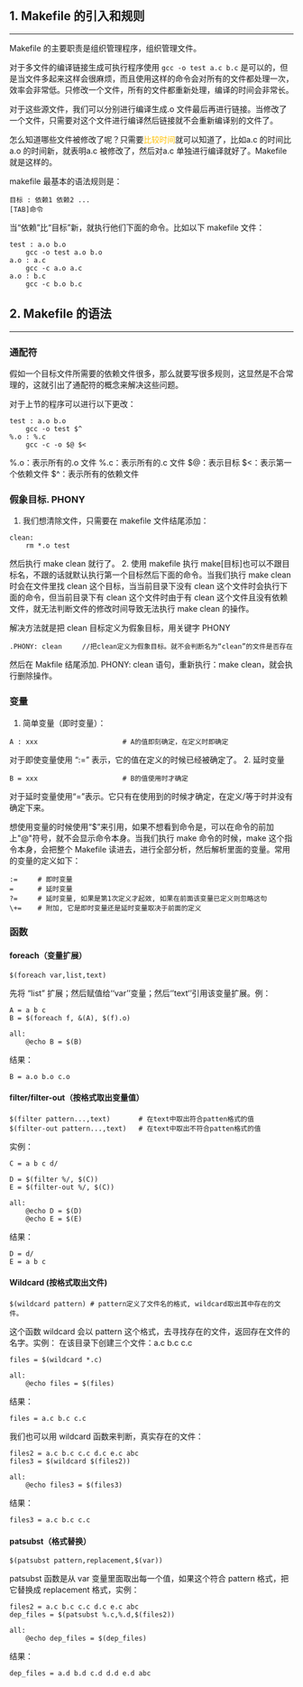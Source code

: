 ## 1. Makefile 的引入和规则
___
Makefile 的主要职责是组织管理程序，组织管理文件。

对于多文件的编译链接生成可执行程序使用 `gcc -o test a.c b.c` 是可以的，但是当文件多起来这样会很麻烦，而且使用这样的命令会对所有的文件都处理一次，效率会非常低。只修改一个文件，所有的文件都重新处理，编译的时间会非常长。

对于这些源文件，我们可以分别进行编译生成.o 文件最后再进行链接。当修改了一个文件，只需要对这个文件进行编译然后链接就不会重新编译别的文件了。

怎么知道哪些文件被修改了呢？只需要<font color="#ffc000">比较时间</font>就可以知道了，比如a.c 的时间比a.o 的时间新，就表明a.c 被修改了，然后对a.c 单独进行编译就好了。Makefile 就是这样的。

makefile 最基本的语法规则是：
```
目标 : 依赖1 依赖2 ...
[TAB]命令
```
当“依赖”比“目标”新，就执行他们下面的命令。比如以下 makefile 文件：
```
test : a.o b.o
	gcc -o test a.o b.o
a.o : a.c
	gcc -c a.o a.c
a.o : b.c
	gcc -c b.o b.c
```
## 2. Makefile 的语法
___
### 通配符
假如一个目标文件所需要的依赖文件很多，那么就要写很多规则，这显然是不合常理的，这就引出了通配符的概念来解决这些问题。

对于上节的程序可以进行以下更改：
```
test : a.o b.o
	gcc -o test $^
%.o : %.c
	gcc -c -o $@ $<
```
%.o：表示所有的.o 文件
%.c：表示所有的.c 文件
$@：表示目标
$<：表示第一个依赖文件
$^：表示所有的依赖文件
### 假象目标. PHONY
1. 我们想清除文件，只需要在 makefile 文件结尾添加：
```
clean:
	rm *.o test
```
然后执行 make clean 就行了。
2. 使用 makefile
执行 make[目标]也可以不跟目标名，不跟的话就默认执行第一个目标然后下面的命令。当我们执行 make clean 时会在文件里找 clean 这个目标，当当前目录下没有 clean 这个文件时会执行下面的命令，但当前目录下有 clean 这个文件时由于有 clean 这个文件且没有依赖文件，就无法判断文件的修改时间导致无法执行 make clean 的操作。

解决方法就是把 clean 目标定义为假象目标，用关键字 PHONY
```
.PHONY: clean     //把clean定义为假象目标。就不会判断名为“clean”的文件是否存在
```
然后在 Makfile 结尾添加. PHONY: clean 语句，重新执行：make clean，就会执行删除操作。
### 变量
1. 简单变量（即时变量）：
```
A : xxx                     # A的值即刻确定，在定义时即确定         
```
对于即使变量使用 “:=” 表示，它的值在定义的时候已经被确定了。
2. 延时变量
```
B = xxx                     # B的值使用时才确定                    
```
对于延时变量使用“=”表示。它只有在使用到的时候才确定，在定义/等于时并没有确定下来。

想使用变量的时候使用“$”来引用，如果不想看到命令是，可以在命令的前加上"@"符号，就不会显示命令本身。当我们执行 make 命令的时候，make 这个指令本身，会把整个 Makefile 读进去，进行全部分析，然后解析里面的变量。常用的变量的定义如下：
```
:=     # 即时变量
=      # 延时变量
?=     # 延时变量, 如果是第1次定义才起效, 如果在前面该变量已定义则忽略这句
\+=    # 附加, 它是即时变量还是延时变量取决于前面的定义
```
### 函数
#### foreach（变量扩展）
```
$(foreach var,list,text)
```
先将 “list” 扩展；然后赋值给‘‘var’’变量；然后‘’text‘’引用该变量扩展。例：
```
A = a b c
B = $(foreach f, &(A), $(f).o)

all:
	@echo B = $(B)
```
结果：
```
B = a.o b.o c.o
```
#### filter/filter-out（按格式取出变量值）
```
$(filter pattern...,text)       # 在text中取出符合patten格式的值
$(filter-out pattern...,text)   # 在text中取出不符合patten格式的值
```
实例：
```
C = a b c d/

D = $(filter %/, $(C))
E = $(filter-out %/, $(C))

all:
	@echo D = $(D)
	@echo E = $(E)
```
结果：
```
D = d/
E = a b c
```
#### Wildcard (按格式取出文件)
```
$(wildcard pattern) # pattern定义了文件名的格式, wildcard取出其中存在的文件。
```
这个函数 wildcard 会以 pattern 这个格式，去寻找存在的文件，返回存在文件的名字。实例：
在该目录下创建三个文件：a.c b.c c.c
```
files = $(wildcard *.c)

all:
	@echo files = $(files)
```
结果：
```
files = a.c b.c c.c
```
我们也可以用 wildcard 函数来判断，真实存在的文件：
```
files2 = a.c b.c c.c d.c e.c abc
files3 = $(wildcard $(files2))

all:
	@echo files3 = $(files3)
```
结果：
```
files3 = a.c b.c c.c
```
#### patsubst（格式替换）
```
$(patsubst pattern,replacement,$(var))
```
patsubst 函数是从 var 变量里面取出每一个值，如果这个符合 pattern 格式，把它替换成 replacement 格式，实例：
```
files2 = a.c b.c c.c d.c e.c abc
dep_files = $(patsubst %.c,%.d,$(files2))

all:
	@echo dep_files = $(dep_files)
```
结果：
```
dep_files = a.d b.d c.d d.d e.d abc
```